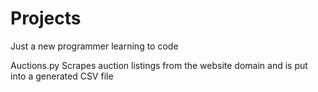 # Projects
Just a new programmer learning to code

Auctions.py
Scrapes auction listings from the website domain and is put into a generated CSV file
